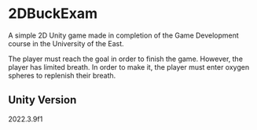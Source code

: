 # 2DBuckExam
A simple 2D Unity game made in completion of the Game Development course in the University of the East.

The player must reach the goal in order to finish the game. However, the player has limited breath. In order to make it, the player must enter oxygen spheres to replenish their breath.

## Unity Version
2022.3.9f1
